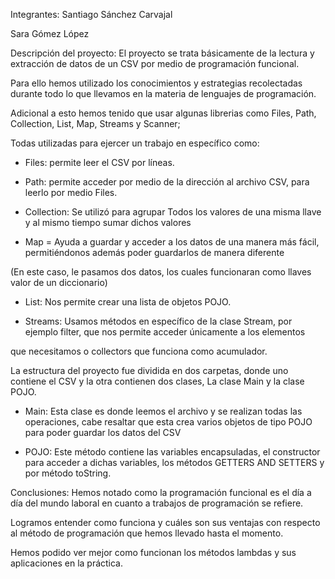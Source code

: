 Integrantes: Santiago Sánchez Carvajal

Sara Gómez López

Descripción del proyecto: El proyecto se trata básicamente de la lectura y extracción de datos de un CSV por medio de programación funcional.

Para ello hemos utilizado los conocimientos y estrategias recolectadas durante todo lo que llevamos en la materia de lenguajes de programación.


Adicional a esto hemos tenido que usar algunas librerias como Files, Path, Collection, List, Map, Streams y Scanner;

Todas utilizadas para ejercer un trabajo en específico como:

- Files: permite leer el CSV por líneas.

- Path: permite acceder por medio de la dirección al archivo CSV, para leerlo por medio Files.

- Collection: Se utilizó para agrupar Todos los valores de una misma llave y al mismo tiempo sumar dichos valores

- Map = Ayuda a guardar y acceder a los datos de una manera más fácil, permitiéndonos además poder guardarlos de manera diferente

(En este caso, le pasamos dos datos, los cuales funcionaran como llaves valor de un diccionario)

- List: Nos permite crear una lista de objetos POJO.

- Streams: Usamos métodos en específico de la clase Stream, por ejemplo filter, que nos permite acceder únicamente a los elementos

que necesitamos o collectors que funciona como acumulador.

La estructura del proyecto fue dividida en dos carpetas, donde uno contiene el CSV y la otra contienen dos clases, La clase Main y la clase POJO.

- Main: Esta clase es donde leemos el archivo y se realizan todas las operaciones, cabe resaltar que esta crea varios objetos de tipo POJO para poder guardar los datos del CSV

- POJO: Este método contiene las variables encapsuladas, el constructor para acceder a dichas variables, los métodos GETTERS AND SETTERS y por método toString.


Conclusiones: Hemos notado como la programación funcional es el día a día del mundo laboral en cuanto a trabajos de programación se refiere.

Logramos entender como funciona y cuáles son sus ventajas con respecto al método de programación que hemos llevado hasta el momento.

Hemos podido ver mejor como funcionan los métodos lambdas y sus aplicaciones en la práctica.
